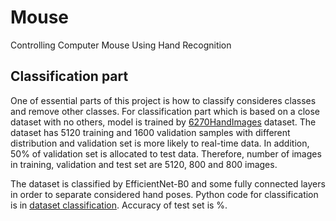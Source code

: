 # Mouse
Controlling Computer Mouse Using Hand Recognition


## Classification part
One of essential parts of this project is how to classify consideres classes and remove other classes. For classification part which is based on a close dataset with no others, model is trained by [6270HandImages](https://github.com/Youlenda/6720HandImages) dataset. The dataset has 5120 training and 1600 validation samples with different distribution and validation set is more likely to real-time data. In addition, 50% of validation set is allocated to test data. Therefore, number of images in training, validation and test set are 5120, 800 and 800 images.

The dataset is classified by EfficientNet-B0 and some fully connected layers in order to separate considered hand poses. Python code for classification is in [dataset classification](). Accuracy of test set is %.
